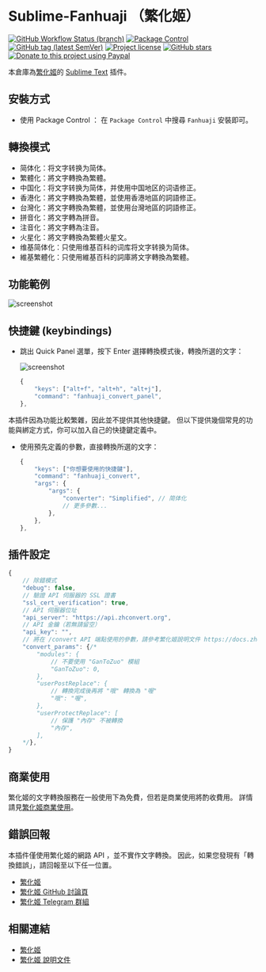 # Sublime-Fanhuaji （繁化姬）

[![GitHub Workflow Status (branch)](https://img.shields.io/github/workflow/status/Fanhuaji/Sublime-Fanhuaji/Main/master?style=flat-square)](https://github.com/Fanhuaji/Sublime-Fanhuaji/actions)
[![Package Control](https://img.shields.io/packagecontrol/dt/Fanhuaji?style=flat-square)](https://packagecontrol.io/packages/Fanhuaji)
[![GitHub tag (latest SemVer)](https://img.shields.io/github/tag/Fanhuaji/Sublime-Fanhuaji?style=flat-square&logo=github)](https://github.com/Fanhuaji/Sublime-Fanhuaji/tags)
[![Project license](https://img.shields.io/github/license/Fanhuaji/Sublime-Fanhuaji?style=flat-square&logo=github)](https://github.com/Fanhuaji/Sublime-Fanhuaji/blob/master/LICENSE)
[![GitHub stars](https://img.shields.io/github/stars/Fanhuaji/Sublime-Fanhuaji?style=flat-square&logo=github)](https://github.com/Fanhuaji/Sublime-Fanhuaji/stargazers)
[![Donate to this project using Paypal](https://img.shields.io/badge/paypal-donate-blue.svg?style=flat-square&logo=paypal)](https://www.paypal.me/jfcherng/5usd)

本倉庫為[繁化姬](https://zhconvert.org)的 [Sublime Text](https://www.sublimetext.com) 插件。

## 安裝方式

- 使用 Package Control ：
  在 `Package Control` 中搜尋 `Fanhuaji` 安裝即可。

## 轉換模式

- 简体化：将文字转换为简体。
- 繁體化：將文字轉換為繁體。
- 中国化：将文字转换为简体，并使用中国地区的词语修正。
- 香港化：將文字轉換為繁體，並使用香港地區的詞語修正。
- 台灣化：將文字轉換為繁體，並使用台灣地區的詞語修正。
- 拼音化：將文字轉為拼音。
- 注音化：將文字轉為注音。
- 火星化：將文字轉換為繁體火星文。
- 维基简体化：只使用维基百科的词库将文字转换为简体。
- 維基繁體化：只使用維基百科的詞庫將文字轉換為繁體。

## 功能範例

![screenshot](https://raw.githubusercontent.com/Fanhuaji/Sublime-Fanhuaji/master/docs/images/convert_taiwan.gif)

## 快捷鍵 (keybindings)

- 跳出 Quick Panel 選單，按下 Enter 選擇轉換模式後，轉換所選的文字：

  ![screenshot](https://raw.githubusercontent.com/Fanhuaji/Sublime-Fanhuaji/master/docs/images/quick_panel_list.png)

  ```js
  {
      "keys": ["alt+f", "alt+h", "alt+j"],
      "command": "fanhuaji_convert_panel",
  },
  ```

本插件因為功能比較繁雜，因此並不提供其他快捷鍵。
但以下提供幾個常見的功能與綁定方式，你可以加入自己的快捷鍵定義中。

- 使用預先定義的參數，直接轉換所選的文字：

  ```js
  {
      "keys": ["你想要使用的快捷鍵"],
      "command": "fanhuaji_convert",
      "args": {
          "args": {
              "converter": "Simplified", // 简体化
              // 更多參數...
          },
      },
  },
  ```

## 插件設定

```javascript
{
    // 除錯模式
    "debug": false,
    // 驗證 API 伺服器的 SSL 證書
    "ssl_cert_verification": true,
    // API 伺服器位址
    "api_server": "https://api.zhconvert.org",
    // API 金鑰（若無請留空）
    "api_key": "",
    // 將在 /convert API 端點使用的參數，請參考繁化姬說明文件 https://docs.zhconvert.org
    "convert_params": {/*
        "modules": {
            // 不要使用 "GanToZuo" 模組
            "GanToZuo": 0,
        },
        "userPostReplace": {
            // 轉換完成後再將 "哦" 轉換為 "喔"
            "哦": "喔",
        },
        "userProtectReplace": [
            // 保護 "內存" 不被轉換
            "內存",
        ],
    */},
}
```

## 商業使用

繁化姬的文字轉換服務在一般使用下為免費，但若是商業使用將酌收費用。
詳情請見[繁化姬商業使用](https://docs.zhconvert.org/commercial)。

## 錯誤回報

本插件僅使用繁化姬的網路 API ，並不實作文字轉換。
因此，如果您發現有「轉換錯誤」，請回報至以下任一位置。

- [繁化姬](https://zhconvert.org)
- [繁化姬 GitHub 討論頁](https://github.com/Fanhuaji/discussion/issues)
- [繁化姬 Telegram 群組](https://t.me/fanhuaji)

## 相關連結

- [繁化姬](https://zhconvert.org)
- [繁化姬 說明文件](https://docs.zhconvert.org)
